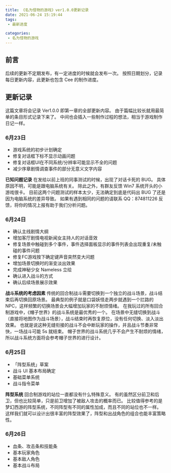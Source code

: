 ```yaml
---
title: 《名为怪物的游戏》ver1.0.0更新记录
date: 2021-06-24 15:19:44
tags:
 - 最新进度

categories:
 - 名为怪物的游戏
---
```

## 前言
后续的更新不定期发布，有一定进度的时候就会发布一次。
按照日期划分，记录每日更新内容，此更新也包含 Cee 的制作进度。

## 更新记录
这篇文章将会记录 Ver1.0.0 即第一章的全部更新内容。
由于篇幅比较长就用最简单的条目形式记录下来了。
中间也会插入一些制作过程的想法，相当于游戏制作日记一样。

### 6月23日
- 游戏系统的初步计划确定
- 修复对话框下标不显示动画问题
- 修复对话框UI在不同系统/分辨率可能显示不全的问题
- 减少序章剧情调查事件的部分无意义文字内容

**已知问题记录**
在发给以前上班的同事测试的时候，出现了对话卡死的 BUG。
具体原因不明，可能是跟电脑系统有关。
除此之外，有群友反馈 Win7 系统开头的小游戏很卡。
目前这两个问题测试的样本太少，无法确定到底是代码出 BUG 了还是因为电脑系统的差异导致。
如果有遇到相同的问题的请联系 QQ：874811226 反馈，将你的情况上报有助于我们分析问题。

### 6月24日
- 确认主线剧情大纲
- 增加客厅剧情电视新闻女主持人的对话音效
- 修复场景中触碰到多个事件，事件选择面板显示的事件列表会出现重复/未触碰的事件问题
- 修复FC游戏按下确定键声音突然变大问题
- 增加场景切换时的渐变淡出效果
- 完成神秘少女 Nameless 立绘
- 确认进入战斗的方式
- 确认后续场景展示效果

**战斗系统的考虑因素**
传统的回合制战斗需要切换到一个独立的战斗场景，战斗结束后再切换回原场景。
最典型的例子就是口袋妖怪走两步就遇到一个拦路的 NPC，这样频繁的切换场景会大幅增加玩家的不耐烦情绪。
在我玩过的所有回合制游戏中，《帽子世界》的战斗系统是最优秀的一个。
在场景中无缝切换到战斗（直接将地图作为战斗场景），战斗结束时再恢复原位，没有任何切换、淡入淡出效果。
也就是说这种无缝衔接的战斗不会中断玩家的操作，并且战斗节奏非常快，一场战斗可能 5s 就结束。
帽子世界的战斗系统几乎不会产生不耐烦的情绪，所以战斗系统方面将会参考帽子世界的进行设计。

### 6月25日
- 「阵型系统」草案
- 战斗 UI 基本布局确定
- 基础菜单系统
- 战斗指令菜单

**阵型系统**
回合制游戏的站位一直都没有什么特殊意义。
有的虽然区分前卫和后卫，但也比较简单，只是前卫增加了被敌人攻击的概率而已。
比较值得参考的是梦幻西游的阵型系统，不同阵型有不同的属性加成，而且不同的站位也不一样。
这样我们就可以设计出很丰富的阵型效果了，阵型和出战角色的组合也能丰富策略性。

### 6月26日
- 血条、攻击条和技能条
- 基本玩家角色
- 基本敌人角色
- 基本战斗布局
